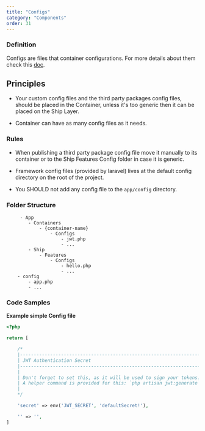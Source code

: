 ```yaml
---
title: "Configs"
category: "Components"
order: 31
---
```


### Definition

Configs are files that container configurations. For more details about them check this [doc](https://laravel.com/docs/5.3/configuration).

## Principles

- Your custom config files and the third party packages config files, should be placed in the Container, unless it's too generic then it can be placed on the Ship Layer.

- Container can have as many config files as it needs.

### Rules

- When publishing a third party package config file move it manually to its container or to the Ship Features Config folder in case it is generic.

- Framework config files (provided by laravel) lives at the default config directory on the root of the project.

- You SHOULD not add any config file to the `app/config` directory.

### Folder Structure

```
	 - App
	    - Containers
	        - {container-name}
	            - Configs
	                - jwt.php
	                - ...
	    - Ship
	        - Features
	            - Configs
	                - hello.php
	                - ...
	- config
	    - app.php
	    - ... 
```

### Code Samples

**Example simple Config file** 

```php
<?php

return [

    /*
    |--------------------------------------------------------------------------
    | JWT Authentication Secret
    |--------------------------------------------------------------------------
    |
    | Don't forget to set this, as it will be used to sign your tokens.
    | A helper command is provided for this: `php artisan jwt:generate`
    |
    */

    'secret' => env('JWT_SECRET', 'defaultSecret!'),

    '' => '',
] 
```
